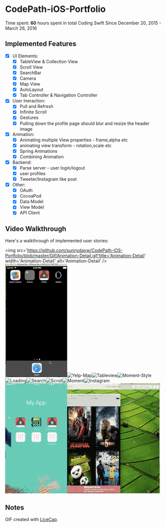 # CodePath-iOS-Portfolio
Time spent: **60** hours spent in total Coding Swift Since December 20, 2015 - March 26, 2016

## Implemented Features
- [x] UI Elements:
    - [x] TableView & Collection View
    - [x] Scroll View
    - [x] SearchBar
    - [x] Camera
    - [x] Map View
    - [x] AutoLayout
    - [x] Tab Controller & Navigation Controller

- [x] User Ineraction:
    - [x] Pull and Refresh
    - [x] Infinite Scroll
    - [x] Gestures
    - [x] Pulling down the profile page should blur and resize the header image

- [x] Animation:
    - [x] Animating multiple View properties - frame,alpha etc
    - [x] animating view transform - rotation,scale etc
    - [x] Spring Animations
    - [x] Combining Animation

- [x] Backend:
    - [x] Parse server - user login/logout
    - [x] user profiles
    - [x] Tweeter/Instagram like post 

- [x] Other:
    - [x] OAuth
    - [x] CocoaPod
    - [x] Data Model
    - [x] View Model
    - [X] API Client

## Video Walkthrough 

Here's a walkthrough of implemented user stories:

<img src='https://github.com/sunnydayw/CodePath-iOS-Portfolio/blob/master/Gif/Animation-Detail.gif'title='Animation-Detail' width='Animation-Detail' alt='Animation-Detail' /><img src='https://github.com/sunnydayw/CodePath-iOS-Portfolio/blob/master/Gif/Animation-Launch.gif' width='Animation-Launch' alt='Animation-Launch' /><img src='https://github.com/sunnydayw/CodePath-iOS-Portfolio/blob/master/Gif/Yelp-Map.gif' width='Yelp-Map' alt='Yelp-Map' /><img src='https://github.com/sunnydayw/CodePath-iOS-Portfolio/blob/master/Gif/Flick-TablevsCollection.gif' width='Tableview' alt='Tableview' /><img src='https://github.com/sunnydayw/CodePath-iOS-Portfolio/blob/master/Gif/Moment-Style.gif' width='Moment-Style' alt='Moment-Style' /><img src='https://github.com/sunnydayw/CodePath-iOS-Portfolio/blob/master/Gif/Animation-Loading.gif' width='Loading' alt='Loading' /><img src='https://github.com/sunnydayw/CodePath-iOS-Portfolio/blob/master/Gif/Flick-SearchBar.gif' width='Search' alt='Search' /><img src='https://github.com/sunnydayw/CodePath-iOS-Portfolio/blob/master/Gif/Yelp-infscroll.gif' width='Scroll' alt='Scroll' /><img src='https://github.com/sunnydayw/CodePath-iOS-Portfolio/blob/master/Gif/Monment.gif' width='Moment' alt='Moment' /><img src='https://github.com/sunnydayw/CodePath-iOS-Portfolio/blob/master/Gif/Instagram-Demo-1.gif' width='Instagram' alt='Instagram' /><img src='https://github.com/sunnydayw/CodePath-iOS-Portfolio/blob/master/Gif/tipping.gif' width='tipping' alt='tipping' /><img src='https://github.com/sunnydayw/CodePath-iOS-Portfolio/blob/master/Gif/network-error.gif' width='network error' alt='network error' />

## Notes
GIF created with [LiceCap](http://www.cockos.com/licecap/).
